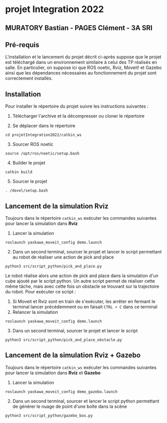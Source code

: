# projet Integration 2022
## MURATORY Bastian - PAGES Clément - 3A SRI

## Pré-requis 

L'installation et le lancement du projet décrit ci-après suppose que le projet est téléchargé dans un environnement similaire à celui des TP réalisés en salle. En particulier, on suppose ici que ROS noetic, Rviz, Moveit! et Gazebo ainsi que les dépendances nécessaires au fonctionnement du projet sont correctement installés.

## Installation

Pour installer le répertoire du projet suivre les instructions suivantes :

1. Télécharger l'archive et la décompresser ou cloner le répertoire

2. Se déplacer dans le répertoire
```
cd projetIntegration2022/catkin_ws
```

3. Sourcer ROS noetic
```
source /opt/ros/noetic/setup.bash
```

4. Builder le projet
```
catkin build
```

5. Sourcer le projet
```
. /devel/setup.bash
```

## Lancement de la simulation Rviz

Toujours dans le répertoire `catkin_ws` exécuter les commandes suivantes pour lancer la simulation dans **Rviz**
1. Lancer la simulation
```
roslaunch yaskawa_moveit_config demo.launch
```
2. Dans un second terminal, sourcer le projet et lancer le script permettant au robot de réaliser une action de pick and place
```
python3 src/script_python/pick_and_place.py
```
Le robot réalise alors une action de pick and place dans la simulation d'un cube ajouté par le script python. Un autre script permet de réaliser cette même tâche, mais avec cette fois un obstacle se trouvant sur la trajectoire du robot. Pour exécuter ce script :
1. Si Moveit et Rviz sont en train de s'exécuter, les arrêter en fermant le terminal lancer précédemment ou en faisait `CTRL + C` dans ce terminal
2. Relancer la simulation
```
roslaunch yaskawa_moveit_config demo.launch
```
3. Dans un second terminal, sourcer le projet et lancer le script
```
python3 src/script_python/pick_and_place_obstacle.py
```

## Lancement de la simulation Rviz + Gazebo

Toujours dans le répertoire `catkin_ws` exécuter les commandes suivantes pour lancer la simulation dans **Rviz** et **Gazebo**

1. Lancer la simulation
```
roslaunch yaskawa_moveit_config demo_gazebo.launch
```
2. Dans un second terminal, sourcer et lancer le script python permettant de générer le nuage de point d'une boîte dans la scène
```
python3 src/script_python/gazebo_box.py
```
